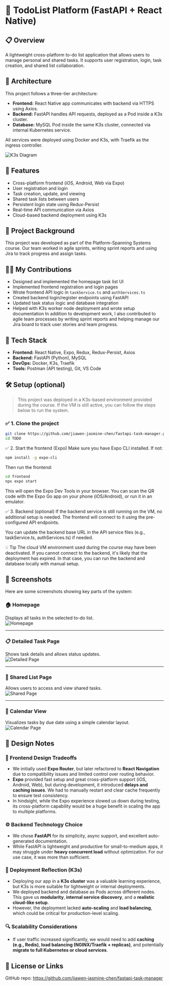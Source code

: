 # 🧩 TodoList Platform (FastAPI + React Native)

## 📋 Overview  
A lightweight cross-platform to-do list application that allows users to manage personal and shared tasks. It supports user registration, login, task creation, and shared list collaboration.

## 📐 Architecture  
This project follows a three-tier architecture:

- **Frontend:** React Native app communicates with backend via HTTPS using Axios.
- **Backend:** FastAPI handles API requests, deployed as a Pod inside a K3s cluster.
- **Database:** MySQL Pod inside the same K3s cluster, connected via internal Kubernetes service.

All services were deployed using Docker and K3s, with Traefik as the ingress controller.

![K3s Diagram](screenshots/k3s.png)

## 🚀 Features  
- Cross-platform frontend (iOS, Android, Web via Expo)  
- User registration and login  
- Task creation, update, and viewing  
- Shared task lists between users  
- Persistent login state using Redux-Persist  
- Real-time API communication via Axios  
- Cloud-based backend deployment using K3s

## 🧠 Project Background  
This project was developed as part of the Platform-Spanning Systems course. Our team worked in agile sprints, writing sprint reports and using Jira to track progress and assign tasks.

## 👩‍💻 My Contributions  
- Designed and implemented the homepage task list UI  
- Implemented frontend registration and login pages  
- Wrote frontend API logic in `taskService.ts` and `authServices.ts`  
- Created backend login/register endpoints using FastAPI  
- Updated task status logic and database integration  
- Helped with K3s worker node deployment and wrote setup documentation
In addition to development work, I also contributed to agile team processes by writing sprint reports and helping manage our Jira board to track user stories and team progress.

## 🧰 Tech Stack  
- **Frontend:** React Native, Expo, Redux, Redux-Persist, Axios  
- **Backend:** FastAPI (Python), MySQL  
- **DevOps:** Docker, K3s, Traefik  
- **Tools:** Postman (API testing), Git, VS Code  

## 🛠 Setup (optional)  
> This project was deployed in a K3s-based environment provided during the course. If the VM is still active, you can follow the steps below to run the system.

### ✅ 1. Clone the project

```bash
git clone https://github.com/jiawen-jasmine-chen/fastapi-task-manager.git
cd TODO
```

✅ 2. Start the frontend (Expo)
Make sure you have Expo CLI installed. If not:

```bash
npm install -g expo-cli
```

Then run the frontend:

```bash
cd frontend
npx expo start
```

This will open the Expo Dev Tools in your browser. You can scan the QR code with the Expo Go app on your phone (iOS/Android), or run it in an emulator.

✅ 3. Backend (optional)
If the backend service is still running on the VM, no additional setup is needed. The frontend will connect to it using the pre-configured API endpoints.

You can update the backend base URL in the API service files (e.g., taskService.ts, authServices.ts) if needed.

💡 Tip
The cloud VM environment used during the course may have been deactivated. If you cannot connect to the backend, it's likely that the deployment has expired. In that case, you can run the backend and database locally with manual setup.


## 📸 Screenshots
Here are some screenshots showing key parts of the system:

### 🏠 Homepage  
Displays all tasks in the selected to-do list.  
![Homepage](screenshots/homepage.png)

---

### 📋 Detailed Task Page  
Shows task details and allows status updates.  
![Detailed Page](screenshots/detailedpage.png)

---

### 👥 Shared List Page  
Allows users to access and view shared tasks.  
![Shared Page](screenshots/sharedpage.png)

---

### 📅 Calendar View  
Visualizes tasks by due date using a simple calendar layout.  
![Calendar Page](screenshots/calendarpage.png)

## 📌 Design Notes

### 🔄 Frontend Design Tradeoffs
- We initially used **Expo Router**, but later refactored to **React Navigation** due to compatibility issues and limited control over routing behavior.
- **Expo** provided fast setup and great cross-platform support (iOS, Android, Web), but during development, it introduced **delays and caching issues**. We had to manually restart and clear cache frequently to ensure test consistency.
- In hindsight, while the Expo experience slowed us down during testing, its cross-platform capability would be a huge benefit in scaling the app to multiple platforms.

### ⚙️ Backend Technology Choice
- We chose **FastAPI** for its simplicity, async support, and excellent auto-generated documentation.
- While FastAPI is lightweight and productive for small-to-medium apps, it may struggle under **heavy concurrent load** without optimization. For our use case, it was more than sufficient.

### 🧱 Deployment Reflection (K3s)
- Deploying our app in a **K3s cluster** was a valuable learning experience, but K3s is more suitable for lightweight or internal deployments.
- We deployed backend and database as Pods across different nodes. This gave us **modularity**, **internal service discovery**, and a **realistic cloud-like setup**.
- However, the deployment lacked **auto-scaling** and **load balancing**, which could be critical for production-level scaling.

### 🔍 Scalability Considerations
- If user traffic increased significantly, we would need to add **caching (e.g., Redis)**, **load balancing (NGINX/Traefik + replicas)**, and potentially **migrate to full Kubernetes or cloud services**.


## 🔗 License or Links
GitHub repo: https://github.com/jiawen-jasmine-chen/fastapi-task-manager